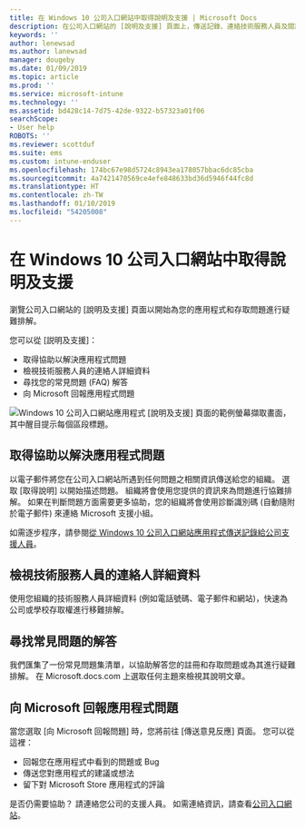 ```yaml
---
title: 在 Windows 10 公司入口網站中取得說明及支援 | Microsoft Docs
description: 在公司入口網站的 [說明及支援] 頁面上，傳送記錄、連絡技術服務人員及閱讀常見問題集。
keywords: ''
author: lenewsad
ms.author: lanewsad
manager: dougeby
ms.date: 01/09/2019
ms.topic: article
ms.prod: ''
ms.service: microsoft-intune
ms.technology: ''
ms.assetid: bd428c14-7d75-42de-9322-b57323a01f06
searchScope:
- User help
ROBOTS: ''
ms.reviewer: scottduf
ms.suite: ems
ms.custom: intune-enduser
ms.openlocfilehash: 174bc67e98d5724c8943ea178057bbac6dc85cba
ms.sourcegitcommit: 4a7421470569ce4efe848633bd36d5946f44fc8d
ms.translationtype: HT
ms.contentlocale: zh-TW
ms.lasthandoff: 01/10/2019
ms.locfileid: "54205008"
---
```

# <a name="get-help-and-support-in-company-portal-for-windows-10"></a>在 Windows 10 公司入口網站中取得說明及支援

瀏覽公司入口網站的 [說明及支援] 頁面以開始為您的應用程式和存取問題進行疑難排解。   

您可以從 [説明及支援]：  

* 取得協助以解決應用程式問題
* 檢視技術服務人員的連絡人詳細資料
* 尋找您的常見問題 (FAQ) 解答 
* 向 Microsoft 回報應用程式問題

![Windows 10 公司入口網站應用程式 [說明及支援] 頁面的範例螢幕擷取畫面，其中醒目提示每個區段標題。](./media/1812_UCP_Help_Support_sections.png)  

## <a name="get-help-with-app-problems"></a>取得協助以解決應用程式問題

以電子郵件將您在公司入口網站所遇到任何問題之相關資訊傳送給您的組織。 選取 [取得說明] 以開始描述問題。 組織將會使用您提供的資訊來為問題進行協難排解。 如果在判斷問題方面需要更多協助，您的組織將會使用診斷識別碼 (自動隨附於電子郵件) 來連絡 Microsoft 支援小組。  

如需逐步程序，請參閱[從 Windows 10 公司入口網站應用程式傳送記錄給公司支援人員](send-logs-to-your-it-admin-cp-windows.md)。  

## <a name="view-helpdesk-contact-details"></a>檢視技術服務人員的連絡人詳細資料  
使用您組織的技術服務人員詳細資料 (例如電話號碼、電子郵件和網站)，快速為公司或學校存取權進行移難排解。  

## <a name="find-answers-to-frequently-asked-questions"></a>尋找常見問題的解答  
我們匯集了一份常見問題集清單，以協助解答您的註冊和存取問題或為其進行疑難排解。 在 Microsoft.docs.com 上選取任何主題來檢視其說明文章。  

## <a name="report-app-problems-to-microsoft"></a>向 Microsoft 回報應用程式問題  
當您選取 [向 Microsoft 回報問題] 時，您將前往 [傳送意見反應] 頁面。 您可以從這裡：

* 回報您在應用程式中看到的問題或 Bug  
* 傳送您對應用程式的建議或想法  
* 留下對 Microsoft Store 應用程式的評論   


是否仍需要協助？ 請連絡您公司的支援人員。 如需連絡資訊，請查看[公司入口網站](https://go.microsoft.com/fwlink/?linkid=2010980)。
